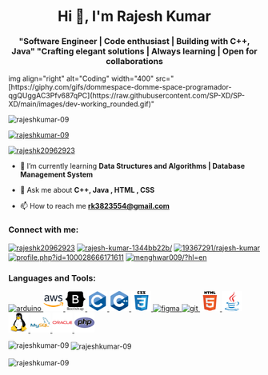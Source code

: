 
<h1 align="center">Hi 👋, I'm Rajesh Kumar</h1>
<h3 align="center">"Software Engineer | Code enthusiast | Building with C++, Java" "Crafting elegant solutions | Always learning | Open for collaborations</h3>
img align="right" alt="Coding" width="400" src="[https://giphy.com/gifs/dommespace-domme-space-programador-qgQUggAC3Pfv687qPC](https://raw.githubusercontent.com/SP-XD/SP-XD/main/images/dev-working_rounded.gif)"
<p align="left"> <img src="https://komarev.com/ghpvc/?username=rajeshkumar-09&label=Profile%20views&color=0e75b6&style=flat" alt="rajeshkumar-09" /> </p>

<p align="left"> <a href="https://github.com/ryo-ma/github-profile-trophy"><img src="https://github-profile-trophy.vercel.app/?username=rajeshkumar-09" alt="rajeshkumar-09" /></a> </p>

<p align="left"> <a href="https://twitter.com/rajeshk20962923" target="blank"><img src="https://img.shields.io/twitter/follow/rajeshk20962923?logo=twitter&style=for-the-badge" alt="rajeshk20962923" /></a> </p>

- 🌱 I’m currently learning **Data Structures and Algorithms | Database Management System**

- 💬 Ask me about **C++, Java , HTML , CSS**

- 📫 How to reach me **rk3823554@gmail.com**

<h3 align="left">Connect with me:</h3>
<p align="left">
<a href="https://twitter.com/rajeshk20962923" target="blank"><img align="center" src="https://raw.githubusercontent.com/rahuldkjain/github-profile-readme-generator/master/src/images/icons/Social/twitter.svg" alt="rajeshk20962923" height="30" width="40" /></a>
<a href="https://linkedin.com/in/rajesh-kumar-1344bb22b/" target="blank"><img align="center" src="https://raw.githubusercontent.com/rahuldkjain/github-profile-readme-generator/master/src/images/icons/Social/linked-in-alt.svg" alt="rajesh-kumar-1344bb22b/" height="30" width="40" /></a>
<a href="https://stackoverflow.com/users/19367291/rajesh-kumar" target="blank"><img align="center" src="https://raw.githubusercontent.com/rahuldkjain/github-profile-readme-generator/master/src/images/icons/Social/stack-overflow.svg" alt="19367291/rajesh-kumar" height="30" width="40" /></a>
<a href="https://fb.com/profile.php?id=100028666171611" target="blank"><img align="center" src="https://raw.githubusercontent.com/rahuldkjain/github-profile-readme-generator/master/src/images/icons/Social/facebook.svg" alt="profile.php?id=100028666171611" height="30" width="40" /></a>
<a href="https://instagram.com/menghwar009/?hl=en" target="blank"><img align="center" src="https://raw.githubusercontent.com/rahuldkjain/github-profile-readme-generator/master/src/images/icons/Social/instagram.svg" alt="menghwar009/?hl=en" height="30" width="40" /></a>
</p>

<h3 align="left">Languages and Tools:</h3>
<p align="left"> <a href="https://www.arduino.cc/" target="_blank" rel="noreferrer"> <img src="https://cdn.worldvectorlogo.com/logos/arduino-1.svg" alt="arduino" width="40" height="40"/> </a> <a href="https://aws.amazon.com" target="_blank" rel="noreferrer"> <img src="https://raw.githubusercontent.com/devicons/devicon/master/icons/amazonwebservices/amazonwebservices-original-wordmark.svg" alt="aws" width="40" height="40"/> </a> <a href="https://getbootstrap.com" target="_blank" rel="noreferrer"> <img src="https://raw.githubusercontent.com/devicons/devicon/master/icons/bootstrap/bootstrap-plain-wordmark.svg" alt="bootstrap" width="40" height="40"/> </a> <a href="https://www.cprogramming.com/" target="_blank" rel="noreferrer"> <img src="https://raw.githubusercontent.com/devicons/devicon/master/icons/c/c-original.svg" alt="c" width="40" height="40"/> </a> <a href="https://www.w3schools.com/cpp/" target="_blank" rel="noreferrer"> <img src="https://raw.githubusercontent.com/devicons/devicon/master/icons/cplusplus/cplusplus-original.svg" alt="cplusplus" width="40" height="40"/> </a> <a href="https://www.w3schools.com/css/" target="_blank" rel="noreferrer"> <img src="https://raw.githubusercontent.com/devicons/devicon/master/icons/css3/css3-original-wordmark.svg" alt="css3" width="40" height="40"/> </a> <a href="https://www.figma.com/" target="_blank" rel="noreferrer"> <img src="https://www.vectorlogo.zone/logos/figma/figma-icon.svg" alt="figma" width="40" height="40"/> </a> <a href="https://git-scm.com/" target="_blank" rel="noreferrer"> <img src="https://www.vectorlogo.zone/logos/git-scm/git-scm-icon.svg" alt="git" width="40" height="40"/> </a> <a href="https://www.w3.org/html/" target="_blank" rel="noreferrer"> <img src="https://raw.githubusercontent.com/devicons/devicon/master/icons/html5/html5-original-wordmark.svg" alt="html5" width="40" height="40"/> </a> <a href="https://www.java.com" target="_blank" rel="noreferrer"> <img src="https://raw.githubusercontent.com/devicons/devicon/master/icons/java/java-original.svg" alt="java" width="40" height="40"/> </a> <a href="https://www.linux.org/" target="_blank" rel="noreferrer"> <img src="https://raw.githubusercontent.com/devicons/devicon/master/icons/linux/linux-original.svg" alt="linux" width="40" height="40"/> </a> <a href="https://www.mysql.com/" target="_blank" rel="noreferrer"> <img src="https://raw.githubusercontent.com/devicons/devicon/master/icons/mysql/mysql-original-wordmark.svg" alt="mysql" width="40" height="40"/> </a> <a href="https://www.oracle.com/" target="_blank" rel="noreferrer"> <img src="https://raw.githubusercontent.com/devicons/devicon/master/icons/oracle/oracle-original.svg" alt="oracle" width="40" height="40"/> </a> <a href="https://www.php.net" target="_blank" rel="noreferrer"> <img src="https://raw.githubusercontent.com/devicons/devicon/master/icons/php/php-original.svg" alt="php" width="40" height="40"/> </a> </p>

<p><img align="left" src="https://github-readme-stats.vercel.app/api/top-langs?username=rajeshkumar-09&show_icons=true&locale=en&layout=compact" alt="rajeshkumar-09" /></p>

<p>&nbsp;<img align="center" src="https://github-readme-stats.vercel.app/api?username=rajeshkumar-09&show_icons=true&locale=en" alt="rajeshkumar-09" /></p>

<p><img align="center" src="https://github-readme-streak-stats.herokuapp.com/?user=rajeshkumar-09&" alt="rajeshkumar-09" /></p>
